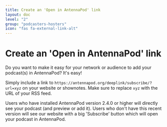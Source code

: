 ```yaml
---
title: Create an 'Open in AntennaPod' link
layout: doc
level: "2"
group: "podcasters-hosters"
icon: "fas fa-external-link-alt"
---
```


# Create an 'Open in AntennaPod' link

Do you want to make it easy for your network or audience to add your podcast(s) in AntennaPod? It's easy!

Simply include a link to `https://antennapod.org/deeplink/subscribe/?url=xyz` on your website or shownotes. Make sure to replace `xyz` with the URL of your RSS feed.

Users who have installed AntennaPod version 2.4.0 or higher will directly see your podcast (and preview or add it). Users who don't have this recent version will see our website with a big 'Subscribe' button which will open your podcast in AntennaPod.
